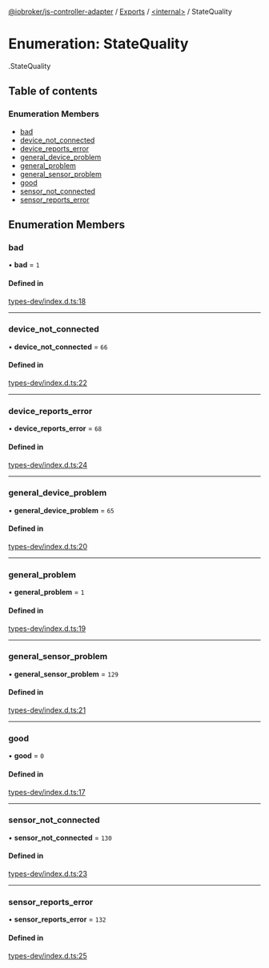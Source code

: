 [@iobroker/js-controller-adapter](../README.md) / [Exports](../modules.md) / [<internal\>](../modules/internal_.md) / StateQuality

# Enumeration: StateQuality

[<internal>](../modules/internal_.md).StateQuality

## Table of contents

### Enumeration Members

- [bad](internal_.StateQuality.md#bad)
- [device\_not\_connected](internal_.StateQuality.md#device_not_connected)
- [device\_reports\_error](internal_.StateQuality.md#device_reports_error)
- [general\_device\_problem](internal_.StateQuality.md#general_device_problem)
- [general\_problem](internal_.StateQuality.md#general_problem)
- [general\_sensor\_problem](internal_.StateQuality.md#general_sensor_problem)
- [good](internal_.StateQuality.md#good)
- [sensor\_not\_connected](internal_.StateQuality.md#sensor_not_connected)
- [sensor\_reports\_error](internal_.StateQuality.md#sensor_reports_error)

## Enumeration Members

### bad

• **bad** = ``1``

#### Defined in

[types-dev/index.d.ts:18](https://github.com/ioBroker/ioBroker.js-controller/blob/c507341d/packages/types-dev/index.d.ts#L18)

___

### device\_not\_connected

• **device\_not\_connected** = ``66``

#### Defined in

[types-dev/index.d.ts:22](https://github.com/ioBroker/ioBroker.js-controller/blob/c507341d/packages/types-dev/index.d.ts#L22)

___

### device\_reports\_error

• **device\_reports\_error** = ``68``

#### Defined in

[types-dev/index.d.ts:24](https://github.com/ioBroker/ioBroker.js-controller/blob/c507341d/packages/types-dev/index.d.ts#L24)

___

### general\_device\_problem

• **general\_device\_problem** = ``65``

#### Defined in

[types-dev/index.d.ts:20](https://github.com/ioBroker/ioBroker.js-controller/blob/c507341d/packages/types-dev/index.d.ts#L20)

___

### general\_problem

• **general\_problem** = ``1``

#### Defined in

[types-dev/index.d.ts:19](https://github.com/ioBroker/ioBroker.js-controller/blob/c507341d/packages/types-dev/index.d.ts#L19)

___

### general\_sensor\_problem

• **general\_sensor\_problem** = ``129``

#### Defined in

[types-dev/index.d.ts:21](https://github.com/ioBroker/ioBroker.js-controller/blob/c507341d/packages/types-dev/index.d.ts#L21)

___

### good

• **good** = ``0``

#### Defined in

[types-dev/index.d.ts:17](https://github.com/ioBroker/ioBroker.js-controller/blob/c507341d/packages/types-dev/index.d.ts#L17)

___

### sensor\_not\_connected

• **sensor\_not\_connected** = ``130``

#### Defined in

[types-dev/index.d.ts:23](https://github.com/ioBroker/ioBroker.js-controller/blob/c507341d/packages/types-dev/index.d.ts#L23)

___

### sensor\_reports\_error

• **sensor\_reports\_error** = ``132``

#### Defined in

[types-dev/index.d.ts:25](https://github.com/ioBroker/ioBroker.js-controller/blob/c507341d/packages/types-dev/index.d.ts#L25)
